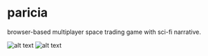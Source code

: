 # paricia
browser-based multiplayer space trading game with sci-fi narrative. 

![alt text](https://github.com/nicho-n/paricia/blob/master/screenshot.png)
![alt text](https://github.com/nicho-n/paricia/blob/master/screenshot_2.png)
